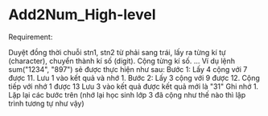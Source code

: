 # Add2Num_High-level 

Requirement:

Duyệt đồng thời chuỗi stn1, stn2 từ phải sang trái, lấy ra từng kí tự (character), chuyển thành kí số (digit).
Cộng từng kí số.
…
Ví dụ lệnh sum("1234", "897") sẻ được thực hiện như sau:
Bước 1: Lấy 4 cộng với 7 được 11.
Lưu 1 vào kết quả và nhớ 1.
Bước 2: Lấy 3 cộng với 9 được 12. Cộng tiếp với nhớ 1 được 13
Lưu 3 vào kết quả được kết quả mới là "31"
Ghi nhớ 1.
Lặp lại các bước trên (nhớ lại học sinh lớp 3 đã cộng như thế nào thì lập trình tương tự như vậy)